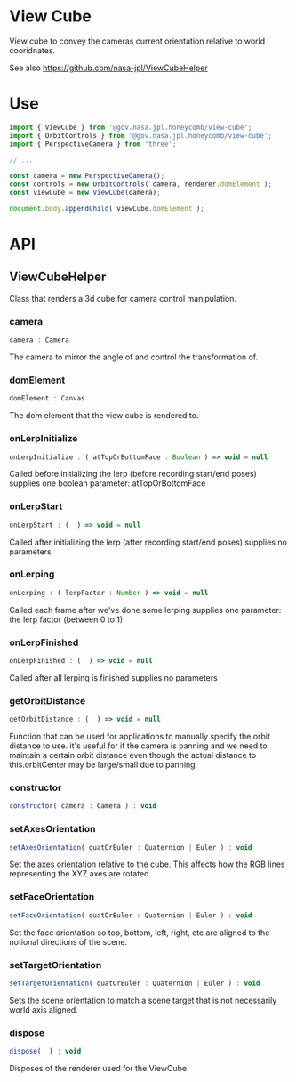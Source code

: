 # View Cube

View cube to convey the cameras current orientation relative to world cooridnates.

See also https://github.com/nasa-jpl/ViewCubeHelper

# Use

```js
import { ViewCube } from '@gov.nasa.jpl.honeycomb/view-cube';
import { OrbitControls } from '@gov.nasa.jpl.honeycomb/view-cube';
import { PerspectiveCamera } from 'three';

// ...

const camera = new PerspectiveCamera();
const controls = new OrbitControls( camera, renderer.domElement );
const viewCube = new ViewCube(camera);

document.body.appendChild( viewCube.domElement );
```

# API

<!-- START_AUTOGENERATED_DOCS -->
## ViewCubeHelper

Class that renders a 3d cube for camera control manipulation.

### camera<a name="ViewCubeHelper#camera"></a>

```js
camera : Camera
```


The camera to mirror the angle of and control the transformation of.


### domElement<a name="ViewCubeHelper#domElement"></a>

```js
domElement : Canvas
```


The dom element that the view cube is rendered to.


### onLerpInitialize<a name="ViewCubeHelper#onLerpInitialize"></a>

```js
onLerpInitialize : ( atTopOrBottomFace : Boolean ) => void = null
```


Called before initializing the lerp (before recording start/end poses)
supplies one boolean parameter: atTopOrBottomFace


### onLerpStart<a name="ViewCubeHelper#onLerpStart"></a>

```js
onLerpStart : (  ) => void = null
```


Called after initializing the lerp (after recording start/end poses)
supplies no parameters


### onLerping<a name="ViewCubeHelper#onLerping"></a>

```js
onLerping : ( lerpFactor : Number ) => void = null
```


Called each frame after we've done some lerping
supplies one parameter: the lerp factor (between 0 to 1)


### onLerpFinished<a name="ViewCubeHelper#onLerpFinished"></a>

```js
onLerpFinished : (  ) => void = null
```


Called after all lerping is finished
supplies no parameters


### getOrbitDistance<a name="ViewCubeHelper#getOrbitDistance"></a>

```js
getOrbitDistance : (  ) => void = null
```


Function that can be used for applications to manually specify the orbit distance to use.
it's useful for if the camera is panning and we need to maintain a certain orbit distance
even though the actual distance to this.orbitCenter may be large/small due to panning.


### constructor

```js
constructor( camera : Camera ) : void
```

### setAxesOrientation<a name="ViewCubeHelper#setAxesOrientation"></a>

```js
setAxesOrientation( quatOrEuler : Quaternion | Euler ) : void
```

Set the axes orientation relative to the cube. This affects how the RGB
lines representing the XYZ axes are rotated.

### setFaceOrientation<a name="ViewCubeHelper#setFaceOrientation"></a>

```js
setFaceOrientation( quatOrEuler : Quaternion | Euler ) : void
```

Set the face orientation so top, bottom, left, right, etc are aligned to the
notional directions of the scene.

### setTargetOrientation<a name="ViewCubeHelper#setTargetOrientation"></a>

```js
setTargetOrientation( quatOrEuler : Quaternion | Euler ) : void
```

Sets the scene orientation to match a scene target that is not necessarily world
axis aligned.

### dispose<a name="ViewCubeHelper#dispose"></a>

```js
dispose(  ) : void
```

Disposes of the renderer used for the ViewCube.


<!-- END_AUTOGENERATED_DOCS -->
